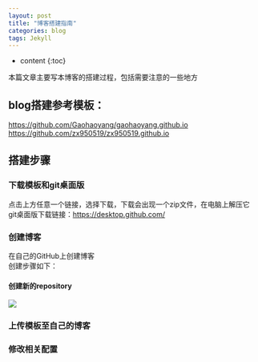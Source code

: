 ```yaml
---
layout: post
title: "博客搭建指南"
categories: blog
tags: Jekyll 
---
```


* content
{:toc}

本篇文章主要写本博客的搭建过程，包括需要注意的一些地方 





## blog搭建参考模板：

https://github.com/Gaohaoyang/gaohaoyang.github.io   
https://github.com/zx950519/zx950519.github.io

## 搭建步骤

### 下载模板和git桌面版

点击上方任意一个链接，选择下载，下载会出现一个zip文件，在电脑上解压它  
git桌面版下载链接：https://desktop.github.com/

### 创建博客

在自己的GitHub上创建博客  
创建步骤如下：

#### 创建新的repository

![](https://happy-fishcode.coding.net/p/git-blogphoto/d/git-blogphoto/git/tree/master/2020-06-20/1.jpg)


### 上传模板至自己的博客


### 修改相关配置
